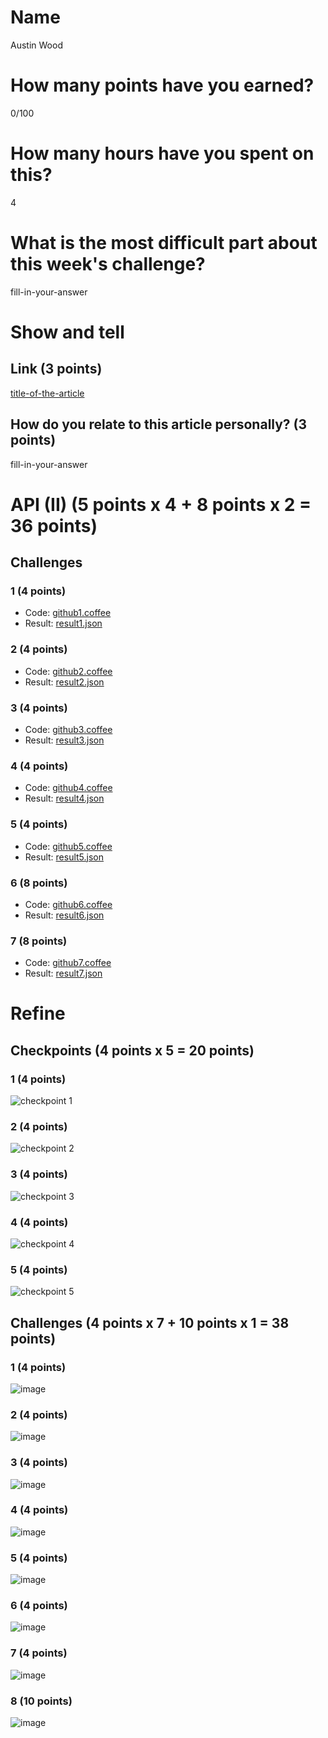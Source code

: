# Name

Austin Wood

# How many points have you earned?

0/100

# How many hours have you spent on this?

4

# What is the most difficult part about this week's challenge?

fill-in-your-answer

# Show and tell

## Link (3 points)

[title-of-the-article](http://link-to-an-interesting-article-about-the-notion-of-quantified-self)

## How do you relate to this article personally? (3 points)

fill-in-your-answer

# API (II) (5 points x 4 + 8 points x 2 = 36 points)

## Challenges

### 1 (4 points)

* Code: [github1.coffee](github1.coffee)
* Result: [result1.json](result1.json)

### 2 (4 points)

* Code: [github2.coffee](github23.coffee)
* Result: [result2.json](result2.json)

### 3 (4 points)

* Code: [github3.coffee](github3.coffee)
* Result: [result3.json](result.json)

### 4 (4 points)

* Code: [github4.coffee](github4.coffee)
* Result: [result4.json](result4.json)

### 5 (4 points)

* Code: [github5.coffee](github5.coffee)
* Result: [result5.json](result5.json)

### 6 (8 points)

* Code: [github6.coffee](github6.coffee)
* Result: [result6.json](result6.json)

### 7 (8 points)

* Code: [github7.coffee](github7.coffee)
* Result: [result7.json](result7.json)


# Refine

## Checkpoints (4 points x 5 = 20 points)

### 1 (4 points)

![checkpoint 1](images/refine_cp1.png?raw=true)

### 2 (4 points)

![checkpoint 2](images/refine_cp2.png?raw=true)

### 3 (4 points)

![checkpoint 3](images/refine_cp3.png?raw=true)

### 4 (4 points)

![checkpoint 4](images/refine_cp4.png?raw=true)

### 5 (4 points)

![checkpoint 5](images/refine_cp5.png?raw=true)

## Challenges (4 points x 7 + 10 points x 1 = 38 points)

### 1 (4 points)

![image](image.png?raw=true)

### 2 (4 points)

![image](image.png?raw=true)

### 3 (4 points)

![image](image.png?raw=true)

### 4 (4 points)

![image](image.png?raw=true)

### 5 (4 points)

![image](image.png?raw=true)

### 6 (4 points)

![image](image.png?raw=true)

### 7 (4 points)

![image](image.png?raw=true)

### 8 (10 points)

![image](image.png?raw=true)
